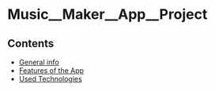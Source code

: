 # Music__Maker__App__Project

## Contents

* [General info](#general-info)
* [Features of the App](#features-of-the-app)
* [Used Technologies](used-technologies)
